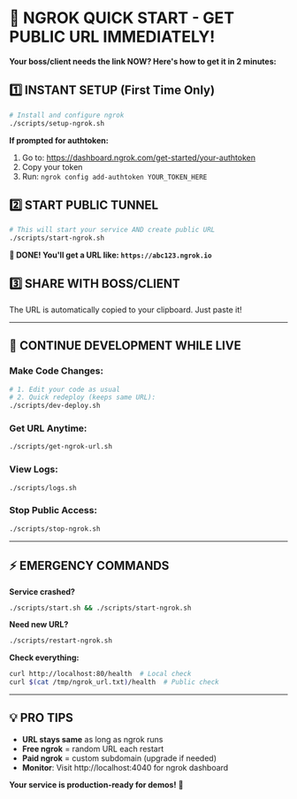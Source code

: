 # 🚀 NGROK QUICK START - GET PUBLIC URL IMMEDIATELY!

**Your boss/client needs the link NOW? Here's how to get it in 2 minutes:**

## 1️⃣ INSTANT SETUP (First Time Only)

```bash
# Install and configure ngrok
./scripts/setup-ngrok.sh
```

**If prompted for authtoken:**
1. Go to: https://dashboard.ngrok.com/get-started/your-authtoken
2. Copy your token
3. Run: `ngrok config add-authtoken YOUR_TOKEN_HERE`

## 2️⃣ START PUBLIC TUNNEL

```bash
# This will start your service AND create public URL
./scripts/start-ngrok.sh
```

**🎉 DONE! You'll get a URL like: `https://abc123.ngrok.io`**

## 3️⃣ SHARE WITH BOSS/CLIENT

The URL is automatically copied to your clipboard. Just paste it!

---

## 🔄 CONTINUE DEVELOPMENT WHILE LIVE

### Make Code Changes:
```bash
# 1. Edit your code as usual
# 2. Quick redeploy (keeps same URL):
./scripts/dev-deploy.sh
```

### Get URL Anytime:
```bash
./scripts/get-ngrok-url.sh
```

### View Logs:
```bash
./scripts/logs.sh
```

### Stop Public Access:
```bash
./scripts/stop-ngrok.sh
```

---

## ⚡ EMERGENCY COMMANDS

**Service crashed?**
```bash
./scripts/start.sh && ./scripts/start-ngrok.sh
```

**Need new URL?**
```bash
./scripts/restart-ngrok.sh
```

**Check everything:**
```bash
curl http://localhost:80/health  # Local check
curl $(cat /tmp/ngrok_url.txt)/health  # Public check
```

---

## 💡 PRO TIPS

- **URL stays same** as long as ngrok runs
- **Free ngrok** = random URL each restart
- **Paid ngrok** = custom subdomain (upgrade if needed)
- **Monitor**: Visit http://localhost:4040 for ngrok dashboard

**Your service is production-ready for demos!** 🎯